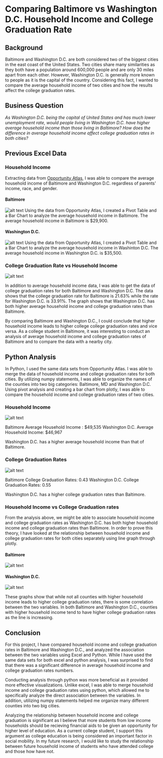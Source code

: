# Comparing Baltimore vs Washington D.C. Household Income and College Graduation Rate

## Background
Baltimore and Washington D.C. are both considered two of the biggest cities in the east coast of the United States. Two cities share many similarities as they both have a population around 600,000 people and are only 30 miles apart from each other. However, Washington D.C. is generally more known to people as it is the capital of the country. Considering this fact, I wanted to compare the average household income of two cities and how the results affect the college graduation rates. 
## Business Question
_As Washington D.C. being the capital of United States and has much lower unemployment rate, would people living in Washington D.C. have higher average household income than those living in Baltimore? How does the difference in average household income affect college graduation rates in both cities?_

## Previous Excel Data
### Household Income
Extracting data from [Opportunity Atlas](https://www.opportunityatlas.org/), I was able to compare the average household income of Baltimore and Washington D.C. regardless of parents' income, race, and gender.
#### Baltimore
![alt text](https://github.com/justinjiholee/baltimore-washingtondc-household-data/blob/main/Baltimore%20Average%20Household%20Income%20Graph.png)
Using the data from Opportunity Atlas, I created a Pivot Table and a Bar Chart to analyze the average household income in Baltimore. The average household income in Baltimore is $29,900.
#### Washington D.C.
![alt text](https://github.com/justinjiholee/baltimore-washingtondc-household-data/blob/main/Washington%20D.C.%20Average%20Household%20Income%20Graph.png)
Using the data from Opportunity Atlas, I created a Pivot Table and a Bar Chart to analyze the average household income in Washinton D.C. The average household income in Washington D.C. is $35,500.
### College Graduation Rate vs Household Income
![alt text](https://github.com/justinjiholee/baltimore-washingtondc-household-data/blob/main/College%20Graduation%20Rate%20Graph.png)

In addition to average household income data, I was able to get the data of college graduation rates for both Baltimore and Washington D.C. The data shows that the college graduation rate for Baltimore is 21.63% while the rate for Washington D.C. is 33.91%. The graph shows that Washington D.C. has both higher average household income and college graduation rates than Baltimore. 

By comparing Baltimore and Washington D.C., I could conclude that higher household income leads to higher college college graduation rates and vice versa. As a college student in Baltimore, it was interesting to conduct an analysis of average household income and college graduation rates of Baltimore and to compare the data with a nearby city.  

## Python Analysis

In Python, I used the same data sets from Opportunity Atlas. I was able to merge the data of household income and college graduation rates for both cities. By utilizing numpy statements, I was able to organize the names of the counties into two big categories: Baltimore, MD and Washington D.C. Using pivot analysis and creating a bar chart from plotly, I was able to compare the household income and college graduation rates of two cities.

### Household Income
![alt text](https://github.com/justinjiholee/baltimore-washingtondc-household-data/blob/main/bal_was_inc.png)

Baltimore Average Household Income : $49,535
Washington D.C. Average Household Income: $46,967

Washington D.C. has a higher average household income than that of Baltimore. 

### College Graduation Rates
![alt text](https://github.com/justinjiholee/baltimore-washingtondc-household-data/blob/main/bal_was_college_grad.png)

Baltimore College Graduation Rates: 0.43
Washington D.C. College Graduation Rates: 0.55

Washington D.C. has a higher college graduation rates than Baltimore. 

### Household Income vs College Graduation rates

From the analysis above, we might be able to associate household income and college graduation rates as Washington D.C. has both higher household income and college graduation rates than Baltimore. In order to prove this theory, I have looked at the relationship between household income and college graduation rates for both cities separately using line graph through plotly. 

#### Baltimore
![alt text](https://github.com/justinjiholee/baltimore-washingtondc-household-data/blob/main/bal_inc_college.png)

#### Washington D.C.
![alt text](https://github.com/justinjiholee/baltimore-washingtondc-household-data/blob/main/was_inc_college.png) 

These graphs show that while not all counties with higher household income leads to higher college graduation rates, there is some correlation between the two variables. In both Baltimore and Washington D.C., counties with higher household income tend to have higher college graduation rates as the line is increasing.

## Conclusion

For this project, I have compared household income and college graduation rates in Baltimore and Washington D.C., and analyzed the association between the two variables using Excel and Python. While I have used the same data sets for both excel and python analysis, I was surprised to find that there was a significant difference in average household income and college graduation rates numbers. 

Conducting analysis through python was more beneficial as it provided more effective visualizations. Unlike excel, I was able to merge household income and college graduation rates using python, which allowed me to specifically analyze the direct association between the variables. In addition, utilizing numpy statements helped me organize many different counties into two big cities.

Analyzing the relationship between household income and college graduation is significant as I believe that more students from low income households should be recieving financial aids to be given an opportunity for higher level of education. As a current college student, I support this argument as college education is being considered an important factor in social mobility. In my future research, I would like to study the relationship between future household income of students who have attended college and those how have not.


